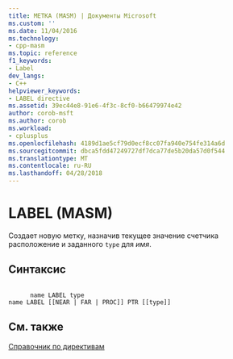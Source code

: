 ```yaml
---
title: МЕТКА (MASM) | Документы Microsoft
ms.custom: ''
ms.date: 11/04/2016
ms.technology:
- cpp-masm
ms.topic: reference
f1_keywords:
- Label
dev_langs:
- C++
helpviewer_keywords:
- LABEL directive
ms.assetid: 39ec44e8-91e6-4f3c-8cf0-b66479974e42
author: corob-msft
ms.author: corob
ms.workload:
- cplusplus
ms.openlocfilehash: 4189d1ae5cf79d0ecf8cc07fa940e754fe314a6d
ms.sourcegitcommit: dbca5fdd47249727df7dca77de5b20da57d0f544
ms.translationtype: MT
ms.contentlocale: ru-RU
ms.lasthandoff: 04/28/2018
---
```

# <a name="label-masm"></a>LABEL (MASM)
Создает новую метку, назначив текущее значение счетчика расположение и заданного `type` для *имя*.  
  
## <a name="syntax"></a>Синтаксис  
  
```  
  
      name LABEL type  
name LABEL [[NEAR | FAR | PROC]] PTR [[type]]   
```  
  
## <a name="see-also"></a>См. также  
 [Справочник по директивам](../../assembler/masm/directives-reference.md)